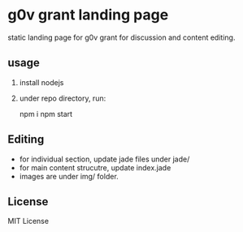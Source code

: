 # g0v grant landing page

static landing page for g0v grant for discussion and content editing.


## usage

1. install nodejs
2. under repo directory, run:

    npm i
    npm start



## Editing

 * for individual section, update jade files under jade/
 * for main content strucutre, update index.jade
 * images are under img/ folder.


## License
MIT License
